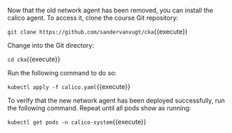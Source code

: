 Now that the old network agent has been removed, you can install the calico agent. To access it, clone the course Git repository:

`git clone https://github.com/sandervanvugt/cka`{{execute}}

Change into the Git directory:

`cd cka`{{execute}}

Run the following command to do so:

`kubectl apply -f calico.yaml`{{execute}}

To verify that the new network agent has been deployed successfully, run the following command. Repeat until all pods show as running:

`kubectl get pods -n calico-system`{{execute}}

